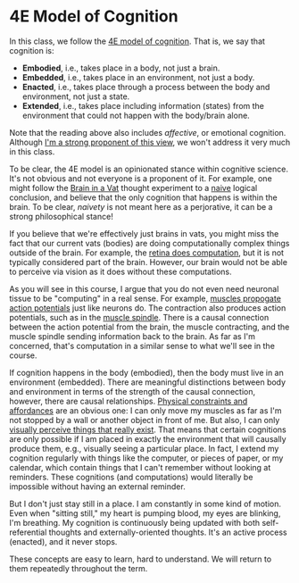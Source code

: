 # 4E Model of Cognition
In this class, we follow the [4E model of cognition](https://www.degruyterbrill.com/document/doi/10.1075/aicr.86.06war/html). That is, we say that cognition is:
- **Embodied**, i.e., takes place in a body, not just a brain.
- **Embedded**, i.e., takes place in an environment, not just a body.
- **Enacted**, i.e., takes place through a process between the body and environment, not just a state.
- **Extended**, i.e., takes place including information (states) from the environment that could not happen with the body/brain alone.

Note that the reading above also includes _affective_, or emotional cognition. Although [I'm a strong proponent of this view](https://dl.acm.org/doi/full/10.1145/3543514), we won't address it very much in this class.

To be clear, the 4E model is an opinionated stance within cognitive science. It's not obvious and not everyone is a proponent of it. For example, one might follow the [Brain in a Vat](https://iep.utm.edu/brain-in-a-vat-argument/) thought experiment to a [naive](https://www.plato-philosophy.org/being-philosophically-naive) logical conclusion, and believe that the only cognition that happens is within the brain. To be clear, _naivety_ is not meant here as a perjorative, it can be a strong philosophical stance!

If you believe that we're effectively just brains in vats, you might miss the fact that our current vats (bodies) are doing computationally complex things outside of the brain. For example, the [retina does computation](https://pmc.ncbi.nlm.nih.gov/articles/PMC3717333/), but it is not typically considered part of the brain. However, our brain would not be able to perceive via vision as it does without these computations.

As you will see in this course, I argue that you do not even need neuronal tissue to be "computing" in a real sense. For example, [muscles propogate action potentials](https://doi.org/10.1001/archneurpsyc.1939.02270200021002) just like neurons do. The contraction also produces action potentials, such as in the [muscle spindle](https://journals.physiology.org/doi/abs/10.1152/physrev.1964.44.2.219). There is a causal connection between the action potential from the brain, the muscle contracting, and the muscle spindle sending information back to the brain. As far as I'm concerned, that's computation in a similar sense to what we'll see in the course.

If cognition happens in the body (embodied), then the body must live in an environment (embedded). There are meaningful distinctions between body and environment in terms of the strength of the causal connection, however, there are causal relationships. [Physical constraints and affordances](https://www.taylorfrancis.com/chapters/edit/10.4324/9781315816852-11/theory-affordances-james-gibson) are an obvious one: I can only move my muscles as far as I'm not stopped by a wall or another object in front of me. But also, I can only [visually perceive things that really exist](http://www.klemens.sav.sk/fiusav/doc/organon/prilohy/2012/2/9-22.pdf). That means that certain cognitions are only possible if I am placed in exactly the environment that will causally produce them, e.g., visually seeing a particular place. In fact, I extend my cognition regularly with things like the computer, or pieces of paper, or my calendar, which contain things that I can't remember without looking at reminders. These cognitions (and computations) would literally be impossible without having an external reminder.

But I don't just stay still in a place. I am constantly in some kind of motion. Even when "sitting still," my heart is pumping blood, my eyes are blinking, I'm breathing. My cognition is continuously being updated with both self-referential thoughts and externally-oriented thoughts. It's an active process (enacted), and it never stops.

These concepts are easy to learn, hard to understand. We will return to them repeatedly throughout the term.